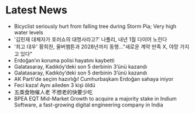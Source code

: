 # Latest News
-  Bicyclist seriously hurt from falling tree during Storm Pia; Very high water levels
-  '김민재 대체자가 호러쇼의 대명사라고?' 나폴리, 내년 1월 다이어 노린다
-  '최고 대우' 황희찬, 울버햄튼과 2028년까지 동행…"새로운 계약 만족 X, 야망 가지고 있다"
-  Erdoğan’ın koruma polisi hayatını kaybetti
-  Galatasaray, Kadıköy’deki son 5 derbinin 3’ünü kazandı
-  Galatasaray, Kadıköy’deki son 5 derbinin 3’ünü kazandı
-  AK Parti'de seçim hazırlığı! Cumhurbaşkanı Erdoğan sahaya iniyor
-  Feci kaza! Aynı aileden 3 kişi öldü
-  五类食物催人老 不想老的快要少吃
-  BPEA EQT Mid-Market Growth to acquire a majority stake in Indium Software, a fast-growing digital engineering company in India
